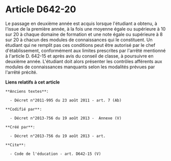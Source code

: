 # Article D642-20

Le passage en deuxième année est acquis lorsque l'étudiant a obtenu, à l'issue de la première année, à la fois une moyenne
égale ou supérieure à 10 sur 20 à chaque domaine de formation et une note égale ou supérieure à 8 sur 20 à chacun des modules
de connaissances qui le constituent. Un étudiant qui ne remplit pas ces conditions peut être autorisé par le chef
d'établissement, conformément aux limites prescrites par l'arrêté mentionné à l'article D. 642-15 et après avis du conseil de
classe, à poursuivre en deuxième année. L'étudiant doit alors présenter les contrôles afférents aux modules de connaissances
manquants selon les modalités prévues par l'arrêté précité.

**Liens relatifs à cet article**

	**Anciens textes**:

	  - Décret n°2011-995 du 23 août 2011 - art. 7 (Ab)

	**Codifié par**:

	  - Décret n°2013-756 du 19 août 2013 -  Annexe (V)

	**Créé par**:

	  - Décret n°2013-756 du 19 août 2013 - art.

	**Cite**:

	  - Code de l'éducation - art. D642-15 (V)
